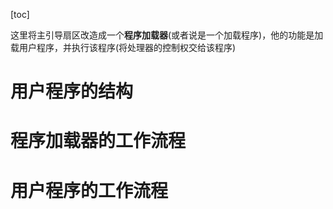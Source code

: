 [toc]

这里将主引导扇区改造成一个**程序加载器**(或者说是一个加载程序)，他的功能是加载用户程序，并执行该程序(将处理器的控制权交给该程序)



# 用户程序的结构







# 程序加载器的工作流程





# 用户程序的工作流程







